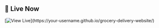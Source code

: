 ## 🔴 Live Now

[![View Live]([https://img.shields.io/badge/View%20Live-Demo-green?style=for-the-badge](https://rakkiprincy.github.io/Grocery-Delivery-Website/))](https://your-username.github.io/grocery-delivery-website/)
